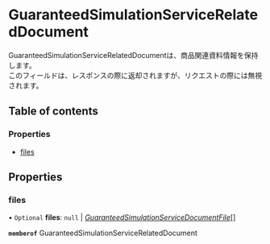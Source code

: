 # GuaranteedSimulationServiceRelatedDocument


<div lang=\"ja\">   GuaranteedSimulationServiceRelatedDocumentは、商品関連資料情報を保持します。<br>   このフィールドは、レスポンスの際に返却されますが、リクエストの際には無視されます。 </div> 

## Table of contents

### Properties

- [files](guaranteedsimulationservicerelateddocument.md#files)

## Properties

### files

• `Optional` **files**: ``null`` \| [*GuaranteedSimulationServiceDocumentFile*](guaranteedsimulationservicedocumentfile.md)[]

**`memberof`** GuaranteedSimulationServiceRelatedDocument
